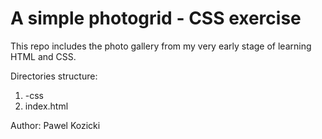 A simple photogrid - CSS exercise
=================================

This repo includes the photo gallery from my very early stage of learning HTML and CSS.

Directories structure:
1. -css
2. index.html

Author: Pawel Kozicki